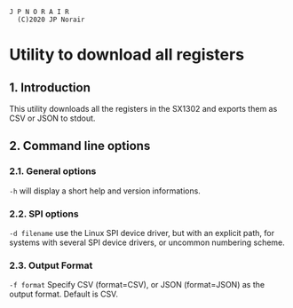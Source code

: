 	J P N O R A I R
	  (C)2020 JP Norair

# Utility to download all registers

## 1. Introduction

This utility downloads all the registers in the SX1302 and exports them as CSV or JSON to stdout.

## 2. Command line options

### 2.1. General options ###

`-h`
will display a short help and version informations.

### 2.2. SPI options ###

`-d filename`
use the Linux SPI device driver, but with an explicit path, for systems with several SPI device drivers, or uncommon numbering scheme.

### 2.3. Output Format ###

`-f format`
Specify CSV (format=CSV), or JSON (format=JSON) as the output format.  Default is CSV.


